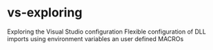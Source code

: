 vs-exploring
============

Exploring the Visual Studio configuration
Flexible configuration of DLL imports using environment variables an user defined MACROs
